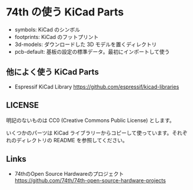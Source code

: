 # 74th の使う KiCad Parts

- symbols: KiCad のシンボル
- footprints: KiCad のフットプリント
- 3d-models: ダウンロードした 3D モデルを置くディレクトリ
- pcb-default: 基板の設定の標準データ。最初にインポートして使う

## 他によく使う KiCad Parts

- Espressif KiCad Library https://github.com/espressif/kicad-libraries

## LICENSE

明記のないものは CC0 (Creative Commons Public License) とします。

いくつかのパーツは KiCad ライブラリーからコピーして使っています。それぞれのディレクトリの README を参照してください。

## Links

- 74thのOpen Source Hardwareのプロジェクト https://github.com/74th/74th-open-source-hardware-projects
